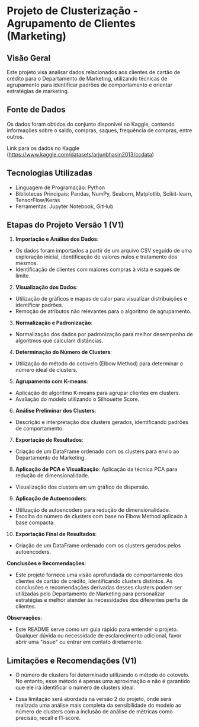 # Projeto de Clusterização - Agrupamento de Clientes (Marketing)

## Visão Geral

Este projeto visa analisar dados relacionados aos clientes de cartão de crédito para o Departamento de Marketing, utilizando técnicas de agrupamento para identificar padrões de comportamento e orientar estratégias de marketing.

## Fonte de Dados

Os dados foram obtidos do conjunto disponível no Kaggle, contendo informações sobre o saldo, compras, saques, frequência de compras, entre outros.

Link para os dados no Kaggle (https://www.kaggle.com/datasets/arjunbhasin2013/ccdata)

## Tecnologias Utilizadas

- Linguagem de Programação: Python
- Bibliotecas Principais: Pandas, NumPy, Seaborn, Matplotlib, Scikit-learn, TensorFlow/Keras
- Ferramentas: Jupyter Notebook, GitHub

## Etapas do Projeto Versão 1 (V1)

1. **Importação e Análise dos Dados**: 
- Os dados foram importados a partir de um arquivo CSV seguido de uma exploração inicial, identificação de valores nulos e tratamento dos mesmos.
- Identificação de clientes com maiores compras à vista e saques de limite.

2. **Visualização dos Dados**: 
- Utilização de gráficos e mapas de calor para visualizar distribuições e identificar padrões.
- Remoção de atributos não relevantes para o algoritmo de agrupamento.

3. **Normalização e Padronização**: 
- Normalização dos dados por padronização para melhor desempenho de algoritmos que calculam distâncias.

4. **Determinação do Número de Clusters**: 
- Utilização do método do cotovelo (Elbow Method) para determinar o número ideal de clusters.

5. **Agrupamento com K-means**: 
- Aplicação do algoritmo K-means para agrupar clientes em clusters.
- Avaliação do modelo utilizando o Silhouette Score.

6. **Análise Preliminar dos Clusters**: 
- Descrição e interpretação dos clusters gerados, identificando padrões de comportamento.

7. **Exportação de Resultados**: 
- Criação de um DataFrame ordenado com os clusters para envio ao Departamento de Marketing.

8. **Aplicação de PCA e Visualização**: Aplicação da técnica PCA para redução de dimensionalidade.
- Visualização dos clusters em um gráfico de dispersão.

9. **Aplicação de Autoencoders**: 
- Utilização de autoencoders para redução de dimensionalidade.
- Escolha do número de clusters com base no Elbow Method aplicado à base compacta.

10. **Exportação Final de Resultados**:
- Criação de um DataFrame ordenado com os clusters gerados pelos autoencoders.


**Conclusões e Recomendações**:
- Este projeto fornece uma visão aprofundada do comportamento dos clientes de cartão de crédito, identificando clusters distintos. As conclusões e recomendações derivadas desses clusters podem ser utilizadas pelo Departamento de Marketing para personalizar estratégias e melhor atender às necessidades dos diferentes perfis de clientes.

**Observações**:
- Este README serve como um guia rápido para entender o projeto. Qualquer dúvida ou necessidade de esclarecimento adicional, favor abrir uma "issue" ou entrar em contato diretamente.

## Limitações e Recomendações (V1)

- O número de clusters foi determinado utilizando o método do cotovelo. No entanto, esse método é apenas uma aproximação e não é garantido que ele irá identificar o número de clusters ideal.

- Essa limitação será abordada na versão 2 do projeto, onde será realizada uma análise mais completa da sensibilidade do modelo ao número de clusters com a inclusão de análise de métricas como precisão, recall e f1-score.